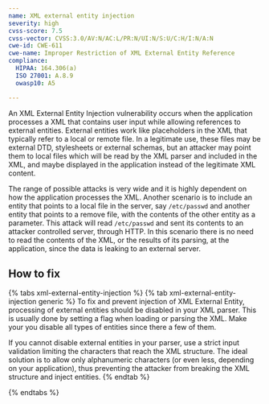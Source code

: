 ```yaml
---
name: XML external entity injection
severity: high
cvss-score: 7.5
cvss-vector: CVSS:3.0/AV:N/AC:L/PR:N/UI:N/S:U/C:H/I:N/A:N
cwe-id: CWE-611
cwe-name: Improper Restriction of XML External Entity Reference
compliance:
  HIPAA: 164.306(a)
  ISO 27001: A.8.9
  owasp10: A5

---            
```


An XML External Entity Injection vulnerability occurs when the application processes a XML that contains user input while allowing references to external entities. External entities work like placeholders in the XML that typically refer to a local or remote file. In a legitimate use, these files may be external DTD, stylesheets or external schemas, but an attacker may point them to local files which will be read by the XML parser and included in the XML, and maybe displayed in the application instead of the legitimate XML content.

The range of possible attacks is very wide and it is highly dependent on how the application processes the XML. Another scenario is to include an entity that points to a local file in the server, say `/etc/passwd` and another entity that points to a remove file, with the contents of the other entity as a parameter. This attack will read `/etc/passwd` and sent its contents to an attacker controlled server, through HTTP. 
In this scenario there is no need to read the contents of the XML, or the results of its parsing, at the application, since the data is leaking to an external server.

## How to fix

{% tabs xml-external-entity-injection %}
{% tab xml-external-entity-injection generic %}
To fix and prevent injection of XML External Entity, processing of external entities should be disabled in your XML parser. This is usually done by setting a flag when loading or parsing the XML. Make your you disable all types of entities since there a few of them.

If you cannot disable external entities in your parser, use a strict input validation limiting the characters that reach the XML structure. The ideal solution is to allow only alphanumeric characters (or even less, depending on your application), thus preventing the attacker from breaking the XML structure and inject entities.
{% endtab %}

{% endtabs %}
